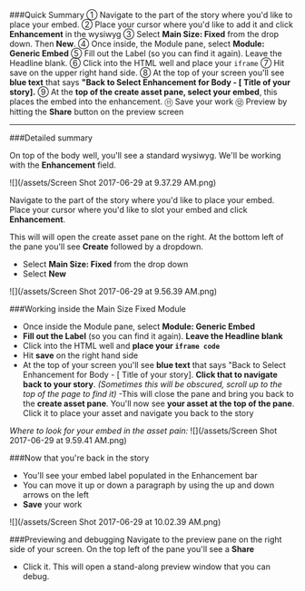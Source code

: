 ###Quick Summary
① Navigate to the part of the story where you'd like to place your embed. 
② Place your cursor where you'd like to add it and click **Enhancement** in the wysiwyg
③ Select **Main Size: Fixed** from the drop down. Then **New**.
④ Once inside, the Module pane, select **Module: Generic Embed**
⑤ Fill out the Label (so you can find it again). Leave the Headline blank.
⑥ Click into the HTML well and place your `iframe`
⑦ Hit save on the upper right hand side. 
⑧ At the top of your screen you'll see **blue text** that says **"Back to Select Enhancement for Body - [ Title of your story].** 
⑨ At the **top of the create asset pane, select your embed**, this places the embed into the enhancement.
⑪ Save your work
⑫ Preview by hitting the **Share** button on the preview screen


---


###Detailed summary

On top of the body well, you'll see a standard wysiwyg. We'll be working with the **Enhancement** field.

![](/assets/Screen Shot 2017-06-29 at 9.37.29 AM.png)

Navigate to the part of the story where you'd like to place your embed. Place your cursor where you'd like to slot your embed and click **Enhancement**.

This will will open the create asset pane on the right. At the bottom left of the pane you'll see **Create** followed by a dropdown.
- Select **Main Size: Fixed** from the drop down 
- Select **New**

![](/assets/Screen Shot 2017-06-29 at 9.56.39 AM.png)



###Working inside the Main Size Fixed Module
- Once inside the Module pane, select **Module: Generic Embed**
- **Fill out the Label** (so you can find it again). **Leave the Headline blank**
- Click into the HTML well and **place your `iframe code`**
- Hit **save** on the right hand side
- At the top of your screen you'll see **blue text** that says "Back to Select Enhancement for Body - [ Title of your story]. **Click that to navigate back to your story**.  *(Sometimes this will be obscured, scroll up to the top of the page to find it)*
-This will close the pane and bring you back to the **create asset pane**. You'll now see **your asset at the top of the pane**. Click it to place your asset and navigate you back to the story 

*Where to look for your embed in the asset pain:*
![](/assets/Screen Shot 2017-06-29 at 9.59.41 AM.png)


###Now that you're back in the story
- You'll see your embed label populated in the Enhancement bar
- You can move it up or down a paragraph by using the up and down arrows on the left 
- **Save** your work

![](/assets/Screen Shot 2017-06-29 at 10.02.39 AM.png)


###Previewing and debugging
Navigate to the preview pane on the right side of your screen. On the top left of the pane you'll see a **Share** 
- Click it. 
This will open a stand-along preview window that you can debug. 
